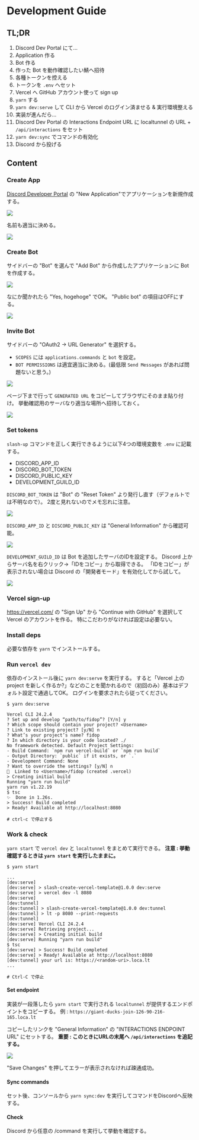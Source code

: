 # Development Guide

## TL;DR

1. Discord Dev Portal にて...
  1. Application 作る
  2. Bot 作る
  3. 作った Bot を動作確認したい鯖へ招待
  4. 各種トークンを控える
  5. トークンを `.env` へセット
2. Vercel へ GitHub アカウント使って sign up
3. `yarn` する
4. `yarn dev:serve` して CLI から Vercel のログイン済ませる & 実行環境整える
5. 実装が進んだら...
  1. Discord Dev Portal の Interactions Endpoint URL に localtunnel の URL + `/api/interactions` をセット
  2. `yarn dev:sync` でコマンドの有効化
  3. Discord から投げる

## Content

### Create App

[Discord Developer Portal](https://discord.com/developers/applications) の "New Application"でアプリケーションを新規作成する。

![](img/1-1.png)

名前も適当に決める。

![](img/1-2.png)


### Create Bot

サイドバーの "Bot" を選んで "Add Bot" から作成したアプリケーションに Bot を作成する。

![](img/2-1.png)

なにか聞かれたら "Yes, hogehoge" でOK。
"Public bot" の項目はOFFにする。

![](img/2-2.png)

### Invite Bot

サイドバーの "OAuth2 → URL Generator" を選択する。

- `SCOPES` には `applications.commands` と `bot` を設定。
- `BOT PERMISSIONS` は適宜適当に決める。(最低限 `Send Messages` があれば問題ないと思う。)

![](img/3-1.png)

ページ下まで行って `GENERATED URL` をコピーしてブラウザにそのまま貼り付け。
挙動確認用のサーバなり適当な場所へ招待しておく。

![](img/3-2.png)

### Set tokens

`slash-up` コマンドを正しく実行できるように以下4つの環境変数を `.env` に記載する。

- DISCORD_APP_ID
- DISCORD_BOT_TOKEN
- DISCORD_PUBLIC_KEY
- DEVELOPMENT_GUILD_ID

`DISCORD_BOT_TOKEN` は "Bot" の "Reset Token" より発行し直す（デフォルトでは不明なので）。
2度と見れないのでメモ忘れに注意。

![](img/4-1.png)

`DISCORD_APP_ID` と `DISCORD_PUBLIC_KEY` は "General Information" から確認可能。

![](img/4-2.png)

`DEVELOPMENT_GUILD_ID` は Bot を追加したサーバのIDを設定する。
Discord 上からサーバ名を右クリック→「IDをコピー」から取得できる。
「IDをコピー」が表示されない場合は Discord の「開発者モード」を有効化してから試して。

![](img/4-3.png)

### Vercel sign-up

https://vercel.com/ の "Sign Up" から "Continue with GitHub" を選択して Vercel のアカウントを作る。
特にこだわりがなければ設定は必要ない。

### Install deps

必要な依存を `yarn` でインストールする。

### Run `vercel dev`

依存のインストール後に `yarn dev:serve` を実行する。
すると「Vercel 上の project を新しく作るか?」などのことを聞かれるので（初回のみ）基本はデフォルト設定で通過してOK。
ログインを要求されたら従ってください。

```
$ yarn dev:serve

Vercel CLI 24.2.4
? Set up and develop “path/to/fidop”? [Y/n] y
? Which scope should contain your project? <Username>
? Link to existing project? [y/N] n
? What’s your project’s name? fidop
? In which directory is your code located? ./
No framework detected. Default Project Settings:
- Build Command: `npm run vercel-build` or `npm run build`
- Output Directory: `public` if it exists, or `.`
- Development Command: None
? Want to override the settings? [y/N] n
🔗  Linked to <Username>/fidop (created .vercel)
> Creating initial build
Running "yarn run build"
yarn run v1.22.19
$ tsc
✨  Done in 1.26s.
> Success! Build completed
> Ready! Available at http://localhost:8080

# ctrl-c で停止する
```

### Work & check

`yarn start` で `vercel dev` と `localtunnel` をまとめて実行できる。
**注意 : 挙動確認するときは `yarn start` を実行したままに。**

```
$ yarn start

...
[dev:serve]
[dev:serve] > slash-create-vercel-template@1.0.0 dev:serve
[dev:serve] > vercel dev -l 8080
[dev:serve]
[dev:tunnel]
[dev:tunnel] > slash-create-vercel-template@1.0.0 dev:tunnel
[dev:tunnel] > lt -p 8080 --print-requests
[dev:tunnel]
[dev:serve] Vercel CLI 24.2.4
[dev:serve] Retrieving project...
[dev:serve] > Creating initial build
[dev:serve] Running "yarn run build"
$ tsc
[dev:serve] > Success! Build completed
[dev:serve] > Ready! Available at http://localhost:8080
[dev:tunnel] your url is: https://<random-uri>.loca.lt
...

# Ctrl-C で停止
```

#### Set endpoint

実装が一段落したら `yarn start` で実行される `localtunnel` が提供するエンドポイントをコピーする。
例 : `https://giant-ducks-join-126-90-216-165.loca.lt`

コピーしたリンクを "General Information" の "INTERACTIONS ENDPOINT URL" にセットする。
**重要 : このときにURLの末尾へ `/api/interactions` を追記する。**

![](img/5-1.png)

"Save Changes" を押してエラーが表示されなければ疎通成功。

#### Sync commands

セット後、コンソールから `yarn sync:dev` を実行してコマンドをDiscordへ反映する。

#### Check

Discord から任意の /command を実行して挙動を確認する。
